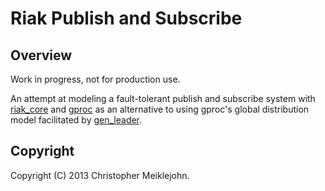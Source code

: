 # Riak Publish and Subscribe

## Overview

Work in progress, not for production use.

An attempt at modeling a fault-tolerant publish and subscribe system
with [riak\_core](http://github.com/basho/riak_core) and
[gproc](http://github.com/esl/gproc) as an alternative to using gproc's
global distribution model facilitated by
[gen\_leader](http://github.com/KirinDave/gen_leader_revival).

## Copyright

Copyright (C) 2013 Christopher Meiklejohn.
